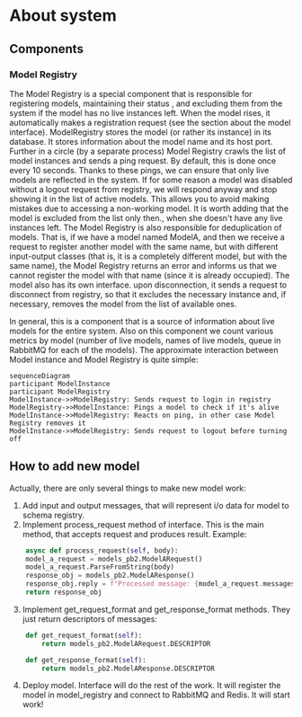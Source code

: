 # About system

## Components

### Model Registry
The Model Registry is a special component that is responsible for registering models, maintaining their status
, and excluding them from the system if the model has no live instances left. When the model rises, it automatically
makes a registration request (see the section about the model interface). ModelRegistry stores the model (or rather its instance)
in its database. It stores information about the model name and its host port. Further in a circle (by a separate process) Model
Registry crawls the list of model instances and sends a ping request. By default, this is done once every 10 seconds. Thanks
to these pings, we can ensure that only live models are reflected in the system. If for some reason a model was disabled
without a logout request from registry, we will respond anyway and stop showing it in the list of active models. This allows
you to avoid making mistakes due to accessing a non-working model. It is worth adding that the model is excluded from the list only then., 
when she doesn't have any live instances left. The Model Registry is also responsible for deduplication of models. That is, if
we have a model named ModelA, and then we receive a request to register another model with the same name, but with different
input-output classes (that is, it is a completely different model, but with the same name), the Model Registry returns an error and informs
us that we cannot register the model with that name (since it is already occupied). The model also has its own interface.
upon disconnection, it sends a request to disconnect from registry, so that it excludes the necessary instance and, if necessary, removes
the model from the list of available ones.

In general, this is a component that is a source of information about live models for the entire system. Also on this component 
we count various metrics by model (number of live models, names of live models, queue in RabbitMQ for each
of the models). The approximate interaction between Model instance and Model Registry is quite simple:
```mermaid 
sequenceDiagram 
participant ModelInstance 
participant ModelRegistry  
ModelInstance->>ModelRegistry: Sends request to login in registry
ModelRegistry->>ModelInstance: Pings a model to check if it's alive
ModelInstance->>ModelRegistry: Reacts on ping, in other case Model Registry removes it
ModelInstance->>ModelRegistry: Sends request to logout before turning off
```

## How to add new model
Actually, there are only several things to make new model work:

1) Add input and output messages, that will represent i/o data for model to schema registry.
2) Implement process_request method of interface. This is the main method, that accepts request and produces result. Example:
```python
    async def process_request(self, body):
    model_a_request = models_pb2.ModelARequest()
    model_a_request.ParseFromString(body)
    response_obj = models_pb2.ModelAResponse()
    response_obj.reply = f"Processed message: {model_a_request.messages}\n"
    return response_obj
```
3) Implement get_request_format and get_response_format methods. They just return descriptors of messages:
```python
    def get_request_format(self):
        return models_pb2.ModelARequest.DESCRIPTOR

    def get_response_format(self):
        return models_pb2.ModelAResponse.DESCRIPTOR
```
4) Deploy model. Interface will do the rest of the work. It will register the model in model_registry and connect to RabbitMQ and Redis. It will start work!